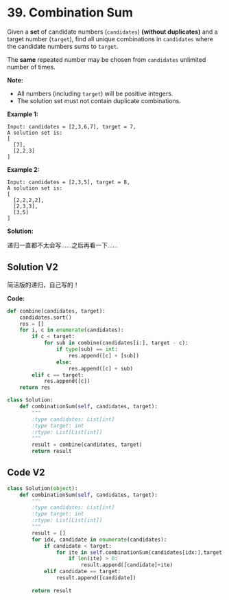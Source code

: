 # 39. Combination Sum

Given a **set** of candidate numbers (`candidates`) **(without duplicates)** and a target number (`target`), find all unique combinations in `candidates` where the candidate numbers sums to `target`.

The **same** repeated number may be chosen from `candidates` unlimited number of times.

**Note:**

- All numbers (including `target`) will be positive integers.
- The solution set must not contain duplicate combinations.

**Example 1:**

```
Input: candidates = [2,3,6,7], target = 7,
A solution set is:
[
  [7],
  [2,2,3]
]
```

**Example 2:**

```
Input: candidates = [2,3,5], target = 8,
A solution set is:
[
  [2,2,2,2],
  [2,3,3],
  [3,5]
]
```

**Solution:**

递归一直都不太会写......之后再看一下......

## Solution V2

简洁版的递归，自己写的！





**Code:**

```python
def combine(candidates, target):
    candidates.sort()
    res = []
    for i, c in enumerate(candidates):
        if c < target:
            for sub in combine(candidates[i:], target - c):
                if type(sub) == int:
                    res.append([c] + [sub])
                else:
                    res.append([c] + sub)
        elif c == target:
            res.append([c])
    return res

class Solution:
    def combinationSum(self, candidates, target):
        """
        :type candidates: List[int]
        :type target: int
        :rtype: List[List[int]]
        """
        result = combine(candidates, target)
        return result
```



## Code V2

```python
class Solution(object):
    def combinationSum(self, candidates, target):
        """
        :type candidates: List[int]
        :type target: int
        :rtype: List[List[int]]
        """
        result = []
        for idx, candidate in enumerate(candidates):
            if candidate < target:
                for ite in self.combinationSum(candidates[idx:],target - candidate):
                    if len(ite) > 0:
                        result.append([candidate]+ite)
            elif candidate == target:
                result.append([candidate])
               
        return result
```

